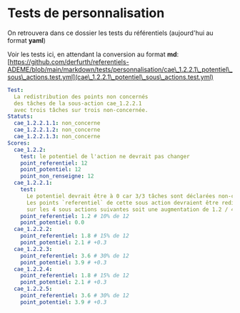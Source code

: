 # Tests de personnalisation

On retrouvera dans ce dossier les tests du référentiels (aujourd'hui au format **yaml**)

Voir les tests ici, en attendant la conversion au format **md**: [https://github.com/derfurth/referentiels-ADEME/blob/main/markdown/tests/personnalisation/cae\_1.2.2.1\_potentiel\_sous\_actions.test.yml](cae\_1.2.2.1\_potentiel\_sous\_actions.test.yml)

```yaml
Test:
  La redistribution des points non concernés
  des tâches de la sous-action cae_1.2.2.1
  avec trois tâches sur trois non-concernée.
Statuts:
  cae_1.2.2.1.1: non_concerne
  cae_1.2.2.1.2: non_concerne
  cae_1.2.2.1.3: non_concerne
Scores:
  cae_1.2.2:
    test: le potentiel de l'action ne devrait pas changer
    point_referentiel: 12
    point_potentiel: 12
    point_non_renseigne: 12
  cae_1.2.2.1:
    test:
      Le potentiel devrait être à 0 car 3/3 tâches sont déclarées non-concernées
      Les points `referentiel` de cette sous action devraient être redistribués
      sur les 4 sous actions suivantes soit une augmentation de 1.2 / 4 = 0.3
    point_referentiel: 1.2 # 10% de 12
    point_potentiel: 0.0
  cae_1.2.2.2:
    point_referentiel: 1.8 # 15% de 12
    point_potentiel: 2.1 # +0.3
  cae_1.2.2.3:
    point_referentiel: 3.6 # 30% de 12
    point_potentiel: 3.9 # +0.3
  cae_1.2.2.4:
    point_referentiel: 1.8 # 15% de 12
    point_potentiel: 2.1 # +0.3
  cae_1.2.2.5:
    point_referentiel: 3.6 # 30% de 12
    point_potentiel: 3.9 # +0.3

```
